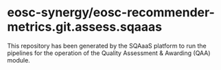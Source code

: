 # eosc-synergy/eosc-recommender-metrics.git.assess.sqaaas
This repository has been generated by the SQAaaS platform to run the pipelines
for the operation of the
Quality Assessment & Awarding (QAA)
module.
